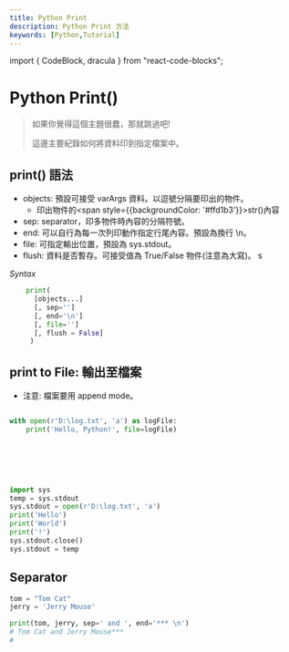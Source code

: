 ```yaml
---
title: Python Print
description: Python Print 方法
keywords: [Python,Tutorial]
---
```

import { CodeBlock, dracula  } from "react-code-blocks";

# Python Print()
> 
> 如果你覺得這個主題很蠢，那就跳過吧!  
> 
> 這邊主要紀錄如何將資料印到指定檔案中。  


## print() 語法
* objects: 預設可接受 varArgs 資料。以逗號分隔要印出的物件。  
    * 印出物件的<span style={{backgroundColor: '#ffd1b3'}}>str()</span>內容  
* sep: separator，印多物件時內容的分隔符號。    
* end: 可以自行為每一次列印動作指定行尾內容。預設為換行 \\n。  
* file: 可指定輸出位置，預設為 sys.stdout。  
* flush: 資料是否暫存。可接受值為 True/False 物件(注意為大寫)。  s


_Syntax_

```python
    print(
      [objects...] 
      [, sep='']
      [, end='\n'] 
      [, file='']
      [, flush = False]
     )                           

```

      
## print to File: 輸出至檔案
* 注意: 檔案要用 append mode。

```python

with open(r'D:\log.txt', 'a') as logFile:
    print('Hello, Python!', file=logFile)   
                           
```

<br/>
<br/>

```python                                   

import sys
temp = sys.stdout
sys.stdout = open(r'D:\log.txt', 'a')
print('Hello')
print('World')
print('!')
sys.stdout.close()
sys.stdout = temp                        
```
      
      
## Separator

```python
tom = "Tom Cat"
jerry = 'Jerry Mouse'

print(tom, jerry, sep=' and ', end='*** \n')
# Tom Cat and Jerry Mouse*** 
# 
```